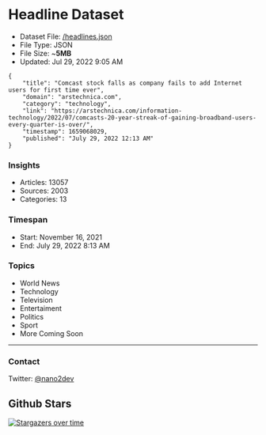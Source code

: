 # Headline Dataset

- Dataset File: [/headlines.json](https://raw.githubusercontent.com/fwd/news/master/headlines.json) 
- File Type: JSON
- File Size: ~**5MB**
- Updated: Jul 29, 2022 9:05 AM

```
{
    "title": "Comcast stock falls as company fails to add Internet users for first time ever",
    "domain": "arstechnica.com",
    "category": "technology",
    "link": "https://arstechnica.com/information-technology/2022/07/comcasts-20-year-streak-of-gaining-broadband-users-every-quarter-is-over/",
    "timestamp": 1659068029,
    "published": "July 29, 2022 12:13 AM"
}
```

### Insights

- Articles: 13057
- Sources: 2003
- Categories: 13

### Timespan

- Start: November 16, 2021
- End: July 29, 2022 8:13 AM

### Topics

- World News
- Technology
- Television
- Entertaiment
- Politics
- Sport
- More Coming Soon

---

### Contact 

Twitter: [@nano2dev](https://twitter.com/nano2dev)

## Github Stars

[![Stargazers over time](https://starchart.cc/fwd/news.svg)](https://starchart.cc/fwd/news)
	